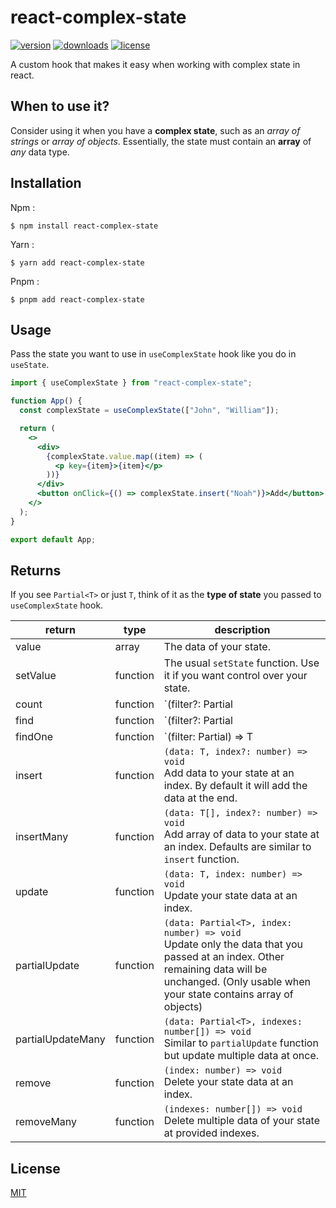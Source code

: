 # react-complex-state

[![version](https://img.shields.io/npm/v/react-complex-state?style=flat-square)](https://www.npmjs.com/package/react-complex-state) [![downloads](https://img.shields.io/npm/dm/react-complex-state?style=flat-square)]() [![license](https://img.shields.io/npm/l/react-complex-state?style=flat-square)](http://opensource.org/licenses/MIT)

A custom hook that makes it easy when working with complex state in react.

## When to use it?

Consider using it when you have a **complex state**, such as an _array of strings_ or _array of objects_. Essentially, the state must contain an **array** of _any_ data type.

## Installation

Npm :

```
$ npm install react-complex-state
```

Yarn :

```
$ yarn add react-complex-state
```

Pnpm :

```
$ pnpm add react-complex-state
```

## Usage

Pass the state you want to use in `useComplexState` hook like you do in `useState`.

```jsx
import { useComplexState } from "react-complex-state";

function App() {
  const complexState = useComplexState(["John", "William"]);

  return (
    <>
      <div>
        {complexState.value.map((item) => (
          <p key={item}>{item}</p>
        ))}
      </div>
      <button onClick={() => complexState.insert("Noah")}>Add</button>
    </>
  );
}

export default App;
```

## Returns

If you see `Partial<T>` or just `T`, think of it as the **type of state** you passed to `useComplexState` hook.

| return            | type     | description             |
| ----------------- | -------- | ----------------------- |
| value             | array    | The data of your state. |
| setValue          | function | The usual `setState` function. Use it if you want control over your state. |
| count             | function | `(filter?: Partial<T> | undefined) => number` <br /> Counts number of data that match filter in your state. |
| find              | function | `(filter?: Partial<T> | undefined) => T[] | []` <br /> Finds all the data that match filter in your state. If your don't pass any filter and use it like `complexState.find()`, it'll be equivalent to `complexState.value`. |
| findOne           | function | `(filter: Partial<T>) => T | null` <br /> Finds one data that match filter in your state. If multiple data are found, it'll only return the first one. |
| insert            | function | `(data: T, index?: number) => void` <br /> Add data to your state at an index. By default it will add the data at the end. |
| insertMany        | function | `(data: T[], index?: number) => void` <br /> Add array of data to your state at an index. Defaults are similar to `insert` function. |
| update            | function | `(data: T, index: number) => void` <br /> Update your state data at an index. |
| partialUpdate     | function | `(data: Partial<T>, index: number) => void` <br /> Update only the data that you passed at an index. Other remaining data will be unchanged. (Only usable when your state contains array of objects) |
| partialUpdateMany | function | `(data: Partial<T>, indexes: number[]) => void` <br /> Similar to `partialUpdate` function but update multiple data at once. |
| remove            | function | `(index: number) => void` <br /> Delete your state data at an index. |
| removeMany        | function | `(indexes: number[]) => void` <br /> Delete multiple data of your state at provided indexes. |

## License

[MIT](http://opensource.org/licenses/MIT)
